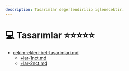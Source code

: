 ```yaml
---
description: Tasarımlar değerlendirilip işlenecektir.
---
```


# 💻 Tasarımlar ⭐⭐⭐⭐⭐

* [cekim-ekleri-bet-tasarimlari.md](tasarimlar/cekim-ekleri-bet-tasarimlari.md "mention")
  * [+lar-1nct.md](adlar/+lar-1nct.md "mention")
  * [+lar-2nct.md](eylemler/+lar-2nct.md "mention")
